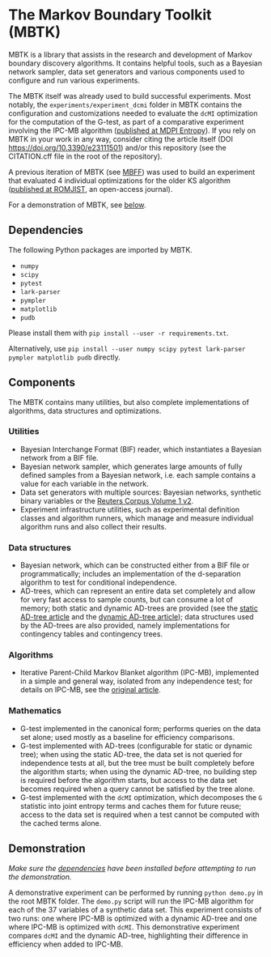 # The Markov Boundary Toolkit (MBTK)

MBTK is a library that assists in the research and development of Markov boundary discovery algorithms. It contains helpful tools, such as a Bayesian network sampler, data set generators and various components used to configure and run various experiments.

The MBTK itself was already used to build successful experiments. Most notably, the `experiments/experiment_dcmi` folder in MBTK contains the configuration and customizations needed to evaluate the `dcMI` optimization for the computation of the G-test, as part of a comparative experiment involving the IPC-MB algorithm ([published at MDPI Entropy](https://www.mdpi.com/1099-4300/23/11/1501)). If you rely on MBTK in your work in any way, consider citing the article itself (DOI https://doi.org/10.3390/e23111501) and/or this repository (see the CITATION.cff file in the root of the repository).

A previous iteration of MBTK (see [MBFF](https://github.com/camilbancioiu/MBFF)) was used to build an experiment that evaluated 4 individual optimizations for the older KS algorithm ([published at ROMJIST](https://www.romjist.ro/abstract-620.html), an open-access journal).

For a demonstration of MBTK, see [below](#demonstration).

## Dependencies

The following Python packages are imported by MBTK. 
* `numpy`
* `scipy`
* `pytest`
* `lark-parser`
* `pympler`
* `matplotlib`
* `pudb`

Please install them with `pip install --user -r requirements.txt`. 

Alternatively, use `pip install --user numpy scipy pytest lark-parser pympler matplotlib pudb` directly.

## Components

The MBTK contains many utilities, but also complete implementations of algorithms, data structures and optimizations.

### Utilities

* Bayesian Interchange Format (BIF) reader, which instantiates a Bayesian network from a BIF file.
* Bayesian network sampler, which generates large amounts of fully defined samples from a Bayesian network, i.e. each sample contains a value for each variable in the network.
* Data set generators with multiple sources: Bayesian networks, synthetic binary variables or the [Reuters Corpus Volume 1 v2](http://www.ai.mit.edu/projects/jmlr/papers/volume5/lewis04a/lyrl2004_rcv1v2_README.htm).
* Experiment infrastructure utilities, such as experimental definition classes and algorithm runners, which manage and measure individual algorithm runs and also collect their results.

### Data structures

* Bayesian network, which can be constructed either from a BIF file or programmatically; includes an implementation of the d-separation algorithm to test for conditional independence.
* AD-trees, which can represent an entire data set completely and allow for very fast access to sample counts, but can consume a lot of memory; both static and dynamic AD-trees are provided (see the [static AD-tree article](https://citeseerx.ist.psu.edu/viewdoc/summary?doi=10.1.1.72.4560) and the [dynamic AD-tree article](https://citeseerx.ist.psu.edu/viewdoc/summary?doi=10.1.1.19.64)); data structures used by the AD-trees are also provided, namely implementations for contingency tables and contingency trees.

### Algorithms

* Iterative Parent-Child Markov Blanket algorithm (IPC-MB), implemented in a simple and general way, isolated from any independence test; for details on IPC-MB, see the [original article](https://link.springer.com/chapter/10.1007%2F978-3-540-68825-9_10).

### Mathematics

* G-test implemented in the canonical form; performs queries on the data set alone; used mostly as a baseline for efficiency comparisons.
* G-test implemented with AD-trees (configurable for static or dynamic tree); when using the static AD-tree, the data set is not queried for independence tests at all, but the tree must be built completely before the algorithm starts; when using the dynamic AD-tree, no building step is required before the algorithm starts, but access to the data set becomes required when a query cannot be satisfied by the tree alone.
* G-test implemented with the `dcMI` optimization, which decomposes the `G` statistic into joint entropy terms and caches them for future reuse; access to the data set is required when a test cannot be computed with the cached terms alone.

## Demonstration

_Make sure the [dependencies](#dependencies) have been installed before attempting to run the demonstration._

A demonstrative experiment can be performed by running `python demo.py` in the root MBTK folder. The `demo.py` script will run the IPC-MB algorithm for each of the 37 variables of a synthetic data set. This experiment consists of two runs: one where IPC-MB is optimized with a dynamic AD-tree and one where IPC-MB is optimized with `dcMI`. This demonstrative experiment compares `dcMI` and the dynamic AD-tree, highlighting their difference in efficiency when added to IPC-MB.
